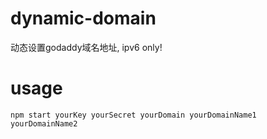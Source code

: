 # dynamic-domain
动态设置godaddy域名地址, ipv6 only!

# usage
```
npm start yourKey yourSecret yourDomain yourDomainName1 yourDomainName2
```
